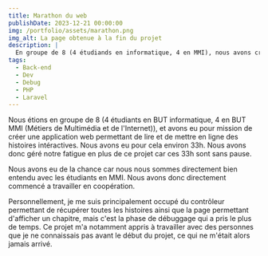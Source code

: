 ```yaml
---
title: Marathon du web
publishDate: 2023-12-21 00:00:00
img: /portfolio/assets/marathon.png
img_alt: La page obtenue à la fin du projet
description: |
  En groupe de 8 (4 étudiands en informatique, 4 en MMI), nous avons créé une application web permettant de lire et de mettre en ligne des histoires intéractives en 33h.
tags:
  - Back-end
  - Dev
  - Debug
  - PHP
  - Laravel
---
```


Nous étions en groupe de 8 (4 étudiants en BUT informatique, 4 en BUT MMI (Métiers de Multimédia et de l'Internet)), et avons eu pour mission de créer une application web permettant de lire et de mettre en ligne des histoires intéractives. Nous avons eu pour cela environ 33h. Nous avons donc géré notre fatigue en plus de ce projet car ces 33h sont sans pause.

Nous avons eu de la chance car nous nous sommes directement bien entendu avec les étudiants en MMI. Nous avons donc directement commencé a travailler en coopération.

Personnellement, je me suis principalement occupé du contrôleur permettant de récupérer toutes les histoires ainsi que la page permettant d'afficher un chapitre, mais c'est la phase de débuggage qui a pris le plus de temps. Ce projet m'a notamment appris à travailler avec des personnes que je ne connaissais pas avant le début du projet, ce qui ne m'était alors jamais arrivé.